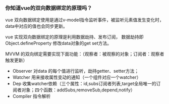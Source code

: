 ### 你知道vue的双向数据绑定的原理吗？

vue 双向数据绑定使用是通过v-model指令监听事件，被监听元素值发生变化时，data中对应的值也会同步更新。

vue 实现双向数据绑定的原理是利用数据劫持、发布订阅， 数据劫持即Object.defineProperty 修改data对象的get set方法。


MVVM 的双向绑定需要实现下面功能：（观察者：被观察的对象；订阅者：观察者触发更新）

  - Observer 对data 的每个值进行监听，劫持getter、setter方法；
  - Watcher 用来接收属性变动的通知（一个组件对应一个watcher）
  - Dep 收集watcher依赖（三个属性：id,subs订阅者列表,target全局唯一的订阅者对象；四个函数：addSubs,removeSub,depend,notify）
  - Compiler 指令解析
